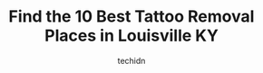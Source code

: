 ---
layout: ampstory
image: https://i0.wp.com/www.depkes.org/wp-content/uploads/2023/06/tattoo-removal-0-in-louisville-ky-1685785153.jpeg?resize=640,853
author: techidn
featured: false
description: Discover the impressive array of Tattoo Removal options in Louisville KY, where you can find 10 of the largest Tattoo Removal establishments in the area. From renowned classics to hidden gem
title: Find the 10 Best Tattoo Removal Places in Louisville KY
cover:
   title: Find the 10 Best Tattoo Removal Places in Louisville KY
   subtitle: Rickpate
   background: https://www.depkes.org/wp-content/uploads/2023/06/tattoo-removal-0-in-louisville-ky-1685785153.jpeg

pages: 
 - layout: thirds
   top: <h1>#1 LightRx - Louisville</h1>
   bottom: "<p>i got the non-invasive  Laser Lipo.  I could feel it somewhat doing something during it, but it wasnt really noticeable didnt feel any heat it was very comfortable. The</p>"
   background: https://www.depkes.org/wp-content/uploads/2023/06/tattoo-removal-1-in-louisville-ky-1685785155.jpeg
   backgroundblur: true
 - layout: thirds
   top: <h1>#2 Ideal Image Louisville</h1>
   bottom: "<p>I would not recommend the cool sculpting treatments. Its over priced and Ideal Image botched my left side abdomen. So now one side is bigger than the other. I asked for </p>"
   background: https://www.depkes.org/wp-content/uploads/2023/06/tattoo-removal-2-in-louisville-ky-1685785156.jpeg
   cta:
      link: https://www.depkes.org/blog/find-the-10-best-tattoo-removal-places-in-louisville-ky/
      text: Find the 10 Best Tattoo Removal Places in Louisville KY
 - layout: thirds
   top: <h1>#3 Tattoo Charlies PRP</h1>
   bottom: "<p>7640 Dixie Hwy, Louisville, KY 40258, United States</p>"
   background: https://www.depkes.org/wp-content/uploads/2023/06/tattoo-removal-3-in-louisville-ky-1685785157.jpeg
   cta:
      link: https://www.depkes.org/blog/find-the-10-best-tattoo-removal-places-in-louisville-ky/
      text: Find the 10 Best Tattoo Removal Places in Louisville KY
 - layout: thirds
   top: <h1>#4 Removery Tattoo Removal & Fading</h1>
   bottom: "<p>4600 Shelbyville Rd #218, Louisville, KY 40207, United States</p>"
   background: https://images.unsplash.com/photo-1595364397663-fca4f075d796?ixlib=rb-4.0.3&ixid=MnwxMjA3fDB8MHxwaG90by1wYWdlfHx8fGVufDB8fHx8&auto=format&fit=crop&w=640&h=853&q=80
   cta:
      link: https://www.depkes.org/blog/find-the-10-best-tattoo-removal-places-in-louisville-ky/
      text: Find the 10 Best Tattoo Removal Places in Louisville KY
 - layout: thirds
   top: <h1>#5 Treasure Ink Tattoo Studio</h1>
   bottom: "<p>2707 7th Street Rd, Louisville, KY 40215, United States</p>"
   background: https://images.unsplash.com/photo-1620421680010-0766ff230392?ixlib=rb-4.0.3&ixid=MnwxMjA3fDB8MHxwaG90by1wYWdlfHx8fGVufDB8fHx8&auto=format&fit=crop&w=640&h=853&q=80
   cta:
      link: https://www.depkes.org/blog/find-the-10-best-tattoo-removal-places-in-louisville-ky/
      text: Find the 10 Best Tattoo Removal Places in Louisville KY
 - layout: thirds
   top: <h1>#6 Kentucky tattoo</h1>
   bottom: "<p>7316 Preston Hwy, Louisville, KY 40219, United States</p>"
   background: https://images.unsplash.com/photo-1615749413727-825b59a857b5?ixlib=rb-4.0.3&ixid=MnwxMjA3fDB8MHxwaG90by1wYWdlfHx8fGVufDB8fHx8&auto=format&fit=crop&w=640&h=853&q=80
   cta:
      link: https://www.depkes.org/blog/find-the-10-best-tattoo-removal-places-in-louisville-ky/
      text: Find the 10 Best Tattoo Removal Places in Louisville KY
 - layout: thirds
   top: <h1>#7 Creative Ink Tattoo Studio</h1>
   bottom: "<p>9513 Dixie Hwy, Louisville, KY 40272, United States</p>"
   background: https://images.unsplash.com/photo-1536745287225-21d689278fd1?ixlib=rb-4.0.3&ixid=MnwxMjA3fDB8MHxwaG90by1wYWdlfHx8fGVufDB8fHx8&auto=format&fit=crop&w=640&h=853&q=80
   cta:
      link: https://www.depkes.org/blog/find-the-10-best-tattoo-removal-places-in-louisville-ky/
      text: Find the 10 Best Tattoo Removal Places in Louisville KY
 - layout: thirds
   middle: Continue reading...
   background: https://images.unsplash.com/photo-1608501821300-4f99e58bba77?ixlib=rb-4.0.3&ixid=MnwxMjA3fDB8MHxwaG90by1wYWdlfHx8fGVufDB8fHx8&auto=format&fit=crop&w=640&h=853&q=80
   cta:
      link: https://www.depkes.org/blog/find-the-10-best-tattoo-removal-places-in-louisville-ky/
      text: Find the 10 Best Tattoo Removal Places in Louisville KY
      
---